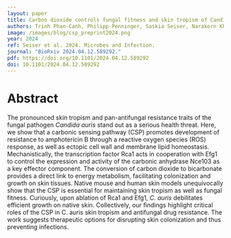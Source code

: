 ```yaml
---
layout: paper
title: Carbon dioxide controls fungal fitness and skin tropism of Candida auris
authors: Trinh Phan-Canh, Philipp Penninger, Saskia Seiser, Narakorn Khunweeraphong, Doris Moser, Tamires Bitencourt, Hossein Arzani, Weiqiang Chen, Lisa-Maria Zenz, Andrej Knarr, Diana Cerbu, Sabrina Jenull, Christoph Müller, Michaela Lackner, Giuseppe Ianiri, Anuradha Chowdhary, Markus Hartl, Adelheid Elbe-Bürger, Karl Kuchler 
image: /images/blog/csp_preprint2024.png
year: 2024
ref: Seiser et al. 2024. Microbes and Infection.
journal: "BioRxiv 2024.04.12.589292."
pdf: https://doi.org/10.1101/2024.04.12.589292
doi: 10.1101/2024.04.12.589292
---
```


# Abstract

The pronounced skin tropism and pan-antifungal resistance traits of the fungal pathogen *Candida auris* stand out as a serious health threat. Here, we show that a carbonic sensing pathway (CSP) promotes development of resistance to amphotericin B through a reactive oxygen species (ROS) response, as well as ectopic cell wall and membrane lipid homeostasis. Mechanistically, the transcription factor Rca1 acts in cooperation with Efg1 to control the expression and activity of the carbonic anhydrase Nce103 as a key effector component. The conversion of carbon dioxide to bicarbonate provides a direct link to energy metabolism, facilitating colonization and growth on skin tissues. Native mouse and human skin models unequivocally show that the CSP is essential for maintaining skin tropism as well as fungal fitness. Curiously, upon ablation of Rca1 and Efg1, *C. auris* debilitates efficient growth on native skin. Collectively, our findings highlight critical roles of the CSP in C. auris skin tropism and antifungal drug resistance. The work suggests therapeutic options for disrupting skin colonization and thus preventing infections.

